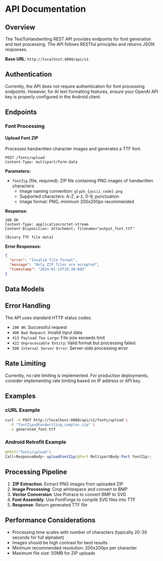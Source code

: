 # API Documentation

## Overview

The TextToHandwriting REST API provides endpoints for font generation and text processing. The API follows RESTful principles and returns JSON responses.

**Base URL**: `http://localhost:8080/api/v1`

## Authentication

Currently, the API does not require authentication for font processing endpoints. However, for AI text formatting features, ensure your OpenAI API key is properly configured in the Android client.

## Endpoints

### Font Processing

#### Upload Font ZIP
Processes handwritten character images and generates a TTF font.

```http
POST /fonts/upload
Content-Type: multipart/form-data
```

**Parameters:**
- `fontZip` (file, required): ZIP file containing PNG images of handwritten characters
  - Image naming convention: `glyph_{ascii_code}.png`
  - Supported characters: A-Z, a-z, 0-9, punctuation
  - Image format: PNG, minimum 200x200px recommended

**Response:**
```http
200 OK
Content-Type: application/octet-stream
Content-Disposition: attachment; filename="output_font.ttf"

[Binary TTF file data]
```

**Error Responses:**
```json
{
  "error": "Invalid file format",
  "message": "Only ZIP files are accepted",
  "timestamp": "2024-01-15T10:30:00Z"
}
```

## Data Models


## Error Handling

The API uses standard HTTP status codes:

- `200 OK`: Successful request
- `400 Bad Request`: Invalid input data
- `413 Payload Too Large`: File size exceeds limit
- `422 Unprocessable Entity`: Valid format but processing failed
- `500 Internal Server Error`: Server-side processing error

## Rate Limiting

Currently, no rate limiting is implemented. For production deployments, consider implementing rate limiting based on IP address or API key.

## Examples

### cURL Example
```bash
curl -X POST http://localhost:8080/api/v1/fonts/upload \
  -F "fontZip=@handwriting_samples.zip" \
  -o generated_font.ttf
```

### Android Retrofit Example
```java
@POST("fonts/upload")
Call<ResponseBody> uploadFontZip(@Part MultipartBody.Part fontZip);
```

## Processing Pipeline

1. **ZIP Extraction**: Extract PNG images from uploaded ZIP
2. **Image Processing**: Crop whitespace and convert to BMP
3. **Vector Conversion**: Use Potrace to convert BMP to SVG
4. **Font Assembly**: Use FontForge to compile SVG files into TTF
5. **Response**: Return generated TTF file

## Performance Considerations

- Processing time scales with number of characters (typically 20-30 seconds for full alphabet)
- Images should be high contrast for best results
- Minimum recommended resolution: 200x200px per character
- Maximum file size: 50MB for ZIP uploads 